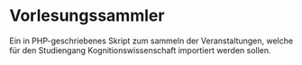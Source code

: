 # Vorlesungssammler

Ein in PHP-geschriebenes Skript zum sammeln der Veranstaltungen, welche für den Studiengang Kognitionswissenschaft importiert werden sollen.
